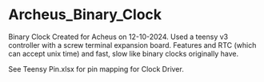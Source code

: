 # Archeus_Binary_Clock
 Binary Clock Created for Acheus on 12-10-2024. Used a teensy v3 controller with a screw terminal expansion board. Features and RTC (which can accept unix time) and fast, slow like binary clocks originally have.  

See Teensy Pin.xlsx for pin mapping for Clock Driver.